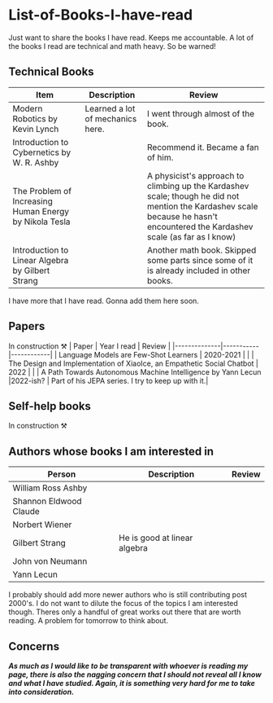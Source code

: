 # List-of-Books-I-have-read
Just want to share the books I have read. Keeps me accountable. A lot of the books I read are technical and math heavy. So be warned!

## Technical Books
| Item         | Description     | Review |
|--------------|-----------|------------|
| Modern Robotics by Kevin Lynch | Learned a lot of mechanics here.  | I went through almost of the book.     | 
|Introduction to Cybernetics by W. R. Ashby | |Recommend it. Became a fan of him. |
| The Problem of Increasing Human Energy by Nikola Tesla | | A physicist's approach to climbing up the Kardashev scale; though he did not mention the Kardashev scale because he hasn't encountered the Kardashev scale (as far as I know) |
| Introduction to Linear Algebra by Gilbert Strang | | Another math book. Skipped some parts since some of it is already included in other books.|

I have more that I have read. Gonna add them here soon.

## Papers

In construction ⚒️
| Paper | Year I read | Review |
|--------------|-----------|------------|
| Language Models are Few-Shot Learners | 2020-2021 | |
| The Design and Implementation of XiaoIce, an Empathetic Social Chatbot | 2022 |  |
| A Path Towards Autonomous Machine Intelligence by Yann Lecun |2022-ish? | Part of his JEPA series. I try to keep up with it.| 


## Self-help books

In construction ⚒️

## Authors whose books I am interested in

| Person | Description | Review |
|--------------|-----------|------------|
| William Ross Ashby |   |
| Shannon Eldwood Claude |   |
| Norbert Wiener| |
|Gilbert Strang | He is good at linear algebra |
| John von Neumann | | 
| Yann Lecun | |

I probably should add more newer authors who is still contributing post 2000's. I do not want to dilute the focus of the topics I am interested though. Theres only a handful of great works out there that are worth reading. A problem for tomorrow to think about.


## Concerns
_**As much as I would like to be transparent with whoever is reading my page, there is also the nagging concern that I should not reveal all I know and what I have studied. Again, it is something very hard for me to take into consideration.**_
